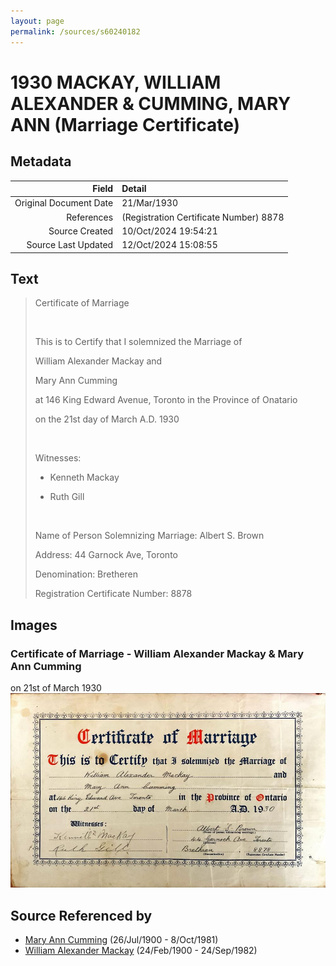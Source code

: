 ```yaml
---
layout: page
permalink: /sources/s60240182
---
```


# 1930 MACKAY, WILLIAM ALEXANDER & CUMMING, MARY ANN (Marriage Certificate)

## Metadata
Field | Detail
---:|:---
Original Document Date | 21/Mar/1930
References | (Registration Certificate Number) 8878
Source Created | 10/Oct/2024 19:54:21
Source Last Updated | 12/Oct/2024 15:08:55

## Text

> Certificate of Marriage
>
> <br/>
>
> This is to Certify that I solemnized the Marriage of
>
> William Alexander Mackay and
>
> Mary Ann Cumming
>
> at 146 King Edward Avenue, Toronto in the Province of Onatario
>
> on the 21st day of March A.D. 1930
>
> <br/>
>
> Witnesses:
>
> * Kenneth Mackay
>
> * Ruth Gill
>
> <br/>
>
> Name of Person Solemnizing Marriage: Albert S. Brown
>
> Address: 44 Garnock Ave, Toronto
>
> Denomination: Bretheren
>
> Registration Certificate Number: 8878
>

## Images

### Certificate of Marriage - William Alexander Mackay & Mary Ann Cumming

on 21st of March 1930
![Certificate of Marriage - William Alexander Mackay & Mary Ann Cumming](../media/57388492.jpg)

## Source Referenced by

* [Mary Ann Cumming](../people/@48241984@-mary-ann-cumming-b1900-7-26-d1981-10-8.md) (26/Jul/1900 - 8/Oct/1981)
* [William Alexander Mackay](../people/@9383584@-william-alexander-mackay-b1900-2-24-d1982-9-24.md) (24/Feb/1900 - 24/Sep/1982)
